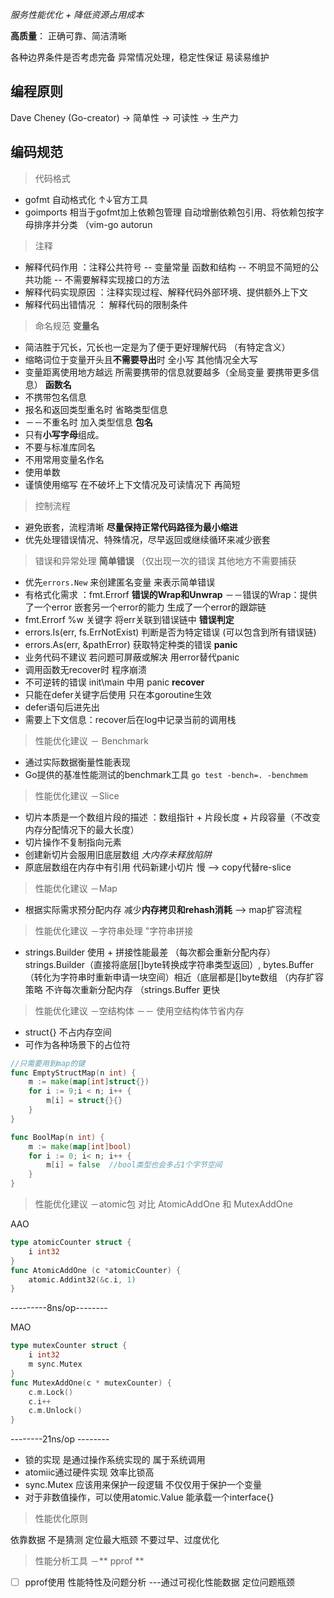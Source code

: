 *服务性能优化 + 降低资源占用成本*


**高质量**： 正确可靠、简洁清晰

各种边界条件是否考虑完备
异常情况处理，稳定性保证
易读易维护

## 编程原则
Dave Cheney  (Go-creator)
-> 简单性
-> 可读性
-> 生产力

## 编码规范

> 代码格式
- gofmt  自动格式化 
↑↓官方工具
- goimports 相当于gofmt加上依赖包管理 自动增删依赖包引用、将依赖包按字母排序并分类  （vim-go autorun

> 注释
- 解释代码作用  ：注释公共符号
  -- 变量常量 函数和结构
  -- 不明显不简短的公共功能
  -- 不需要解释实现接口的方法
- 解释代码实现原因  ：注释实现过程、解释代码外部环境、提供额外上下文
- 解释代码出错情况  ： 解释代码的限制条件

> 命名规范
 **变量名**
- 简洁胜于冗长，冗长也一定是为了便于更好理解代码 （有特定含义）
- 缩略词位于变量开头且**不需要导出**时 全小写 其他情况全大写
- 变量距离使用地方越远 所需要携带的信息就要越多（全局变量 要携带更多信息）
 **函数名**
- 不携带包名信息
- 报名和返回类型重名时 省略类型信息
- －－不重名时 加入类型信息
 **包名**
- 只有**小写字母**组成。
- 不要与标准库同名
- 不用常用变量名作名 
- 使用单数
- 谨慎使用缩写 在不破坏上下文情况及可读情况下 再简短

> 控制流程
- 避免嵌套，流程清晰
 **尽量保持正常代码路径为最小缩进**
- 优先处理错误情况、特殊情况，尽早返回或继续循环来减少嵌套 

> 错误和异常处理
 **简单错误**  （仅出现一次的错误 其他地方不需要捕获
- 优先`errors.New` 来创建匿名变量 来表示简单错误
- 有格式化需求 ：fmt.Errorf
 **错误的Wrap和Unwrap**
    －－错误的Wrap：提供了一个error 嵌套另一个error的能力 生成了一个error的跟踪链
- fmt.Errorf  %w 关键字 将err关联到错误链中
 **错误判定**
- errors.Is(err, fs.ErrNotExist) 判断是否为特定错误 (可以包含到所有错误链)
- errors.As(err, &pathError) 获取特定种类的错误
 **panic**
- 业务代码不建议 若问题可屏蔽或解决 用error替代panic
- 调用函数无recover时 程序崩溃
- 不可逆转的错误 init\main 中用 panic
 **recover**
- 只能在defer关键字后使用  只在本goroutine生效
- defer语句后进先出
- 需要上下文信息：recover后在log中记录当前的调用栈

> 性能优化建议 － Benchmark
 - 通过实际数据衡量性能表现
 - Go提供的基准性能测试的benchmark工具
 `go test -bench=. -benchmem`

> 性能优化建议 －Slice
 - 切片本质是一个数组片段的描述 ：数组指针 + 片段长度 + 片段容量（不改变内存分配情况下的最大长度）
 - 切片操作不复制指向元素
 - 创建新切片会服用旧底层数组
*大内存未释放陷阱*
 - 原底层数组在内存中有引用 代码新建小切片 慢
 --> copy代替re-slice

> 性能优化建议 －Map
 - 根据实际需求预分配内存 减少**内存拷贝和rehash消耗** --> map扩容流程

> 性能优化建议 －字符串处理
"字符串拼接 
- strings.Builder
使用 + 拼接性能最差 （每次都会重新分配内存）
strings.Builder（直接将底层[]byte转换成字符串类型返回）, bytes.Buffer （转化为字符串时重新申请一块空间）相近（底层都是[]byte数组    （内存扩容策略 不许每次重新分配内存
（strings.Buffer 更快

> 性能优化建议 －空结构体
 －－ 使用空结构体节省内存
 - struct{} 不占内存空间
 - 可作为各种场景下的占位符
```go
//只需要用到map的键
func EmptyStructMap(n int) {
	m := make(map[int]struct{})
	for i := 9;i < n; i++ {
		m[i] = struct{}{}
	}
}

func BoolMap(n int) {
	m := make(map[int]bool)
	for i := 0; i< n; i++ {
		m[i] = false  //bool类型也会多占1个字节空间 
	}
}
```
 
> 性能优化建议 －atomic包
对比 AtomicAddOne  和  MutexAddOne

AAO
```go
type atomicCounter struct {
	i int32
}
func AtomicAddOne (c *atomicCounter) {
	atomic.Addint32(&c.i, 1)
}
```
---------8ns/op--------

MAO
```go
type mutexCounter struct {
	i int32
	m sync.Mutex
}
func MutexAddOne(c * mutexCounter) {
	c.m.Lock()
	c.i++
	c.m.Unlock()
}
```
--------21ns/op --------

- 锁的实现 是通过操作系统实现的 属于系统调用
- atomiic通过硬件实现 效率比锁高
- sync.Mutex 应该用来保护一段逻辑 不仅仅用于保护一个变量
- 对于非数值操作，可以使用atomic.Value 能承载一个interface{}


> 性能优化原则

依靠数据 不是猜测
定位最大瓶颈
不要过早、过度优化

> 性能分析工具 －** pprof **  

- [ ] pprof使用 性能特性及问题分析 
 ---通过可视化性能数据 定位问题瓶颈
